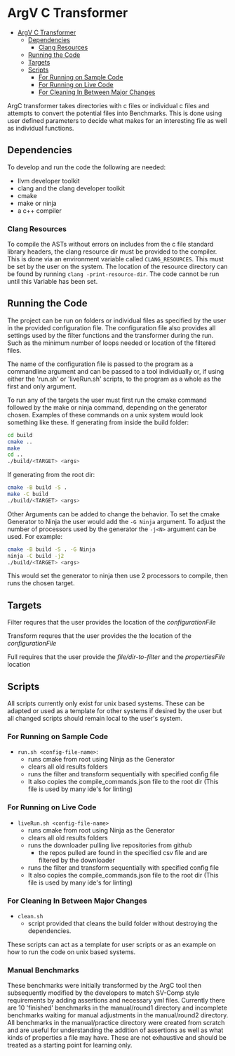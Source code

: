 # ArgV C Transformer

<!--toc:start-->
- [ArgV C Transformer](#argv-c-transformer)
  - [Dependencies](#dependencies)
    - [Clang Resources](#clang-resources)
  - [Running the Code](#running-the-code)
  - [Targets](#targets)
  - [Scripts](#scripts)
    - [For Running on Sample Code](#for-running-on-sample-code)
    - [For Running on Live Code](#for-running-on-live-code)
    - [For Cleaning In Between Major Changes](#for-cleaning-in-between-major-changes)
<!--toc:end-->

ArgC transformer takes directories with c files or individual c files and
attempts to convert the potential files into Benchmarks. This is done using
user defined parameters to decide what makes for an interesting file as well as
individual functions.

## Dependencies

To develop and run the code the following are needed:

- llvm developer toolkit
- clang and the clang developer toolkit
- cmake
- make or ninja
- a c++ compiler

### Clang Resources

To compile the ASTs without errors on includes from the c file standard library
headers, the clang resource dir must be provided to the compiler. This is done
via an environment variable called `CLANG_RESOURCES`. This must be set by the
user on the system. The location of the resource directory can be found by
running `clang -print-resource-dir`. The code cannot be run until this Variable
has been set.

## Running the Code

The project can be run on folders or individual files as specified by the user
in the provided configuration file. The configuration file also provides all
settings used by the filter functions and the transformer during the run. Such
as the minimum number of loops needed or location of the filtered files.

The name of the configuration file is passed to the program as a commandline
argument and can be passed to a tool individually or, if using either the
'run.sh' or 'liveRun.sh' scripts, to the program as a whole as the first and
only argument.

To run any of the targets the user must first run the
cmake command followed by the make or ninja command, depending on the generator
chosen. Examples of these commands on a unix system would look something like these.
If generating from inside the build folder:

```sh
cd build
cmake ..
make
cd ..
./build/<TARGET> <args>
```

If generating from the root dir:

```sh
cmake -B build -S .
make -C build
./build/<TARGET> <args>
```

Other Arguments can be added to change the behavior. To set the cmake Generator
to Ninja the user would add the `-G Ninja` argument. To adjust the number of
processors used by the generator the `-j<N>` argument can be used. For example:

```sh
cmake -B build -S . -G Ninja
ninja -C build -j2
./build/<TARGET> <args>
```

This would set the generator to ninja then use 2 processors to compile, then
runs the chosen target.

## Targets

Filter requres that the user provides the location of the *configurationFile*

Transform requres that the user provides the the location of the *configurationFile*

Full requires that the user provide the
*file/dir-to-filter* and the *propertiesFile* location

## Scripts

All scripts currently only exist for unix based systems. These can be adapted
or used as a template for other systems if desired by the user but all changed
scripts should remain local to the user's system.

### For Running on Sample Code

- `run.sh <config-file-name>`:
  - runs cmake from root using Ninja as the Generator
  - clears all old results folders
  - runs the filter and transform sequentially with specified config file
  - It also copies the compile_commands.json file to the root dir (This file is
  used by many ide's for linting)

### For Running on Live Code

- `liveRun.sh <config-file-name>`
  - runs cmake from root using Ninja as the Generator
  - clears all old results folders
  - runs the downloader pulling live repositories from github
    - the repos pulled are found in the specified csv file and are filtered by
    the downloader
  - runs the filter and transform sequentially with specified config file
  - It also copies the compile_commands.json file to the root dir (This file is
  used by many ide's for linting)

### For Cleaning In Between Major Changes

- `clean.sh`
  - script provided that cleans the build folder without destroying the dependencies.

These scripts can act as a template for user scripts or as an example on how to
run the code on unix based systems.

### Manual Benchmarks

These benchmarks were initially transformed by the ArgC tool then subsequently
modified by the developers to match SV-Comp style requirements by adding
assertions and necessary yml files. Currently there are 10 'finished'
benchmarks in the manual/round1 directory and incomplete benchmarks waiting for
manual adjustments in the manual/round2 directory. All benchmarks in the
manual/practice directory were created from scratch and are useful for
understanding the addition of assertions as well as what kinds of properties a
file may have. These are not exhaustive and should be treated as a starting
point for learning only.
